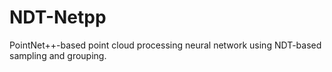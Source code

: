 # NDT-Netpp
PointNet++-based point cloud processing neural network using NDT-based sampling and grouping.
